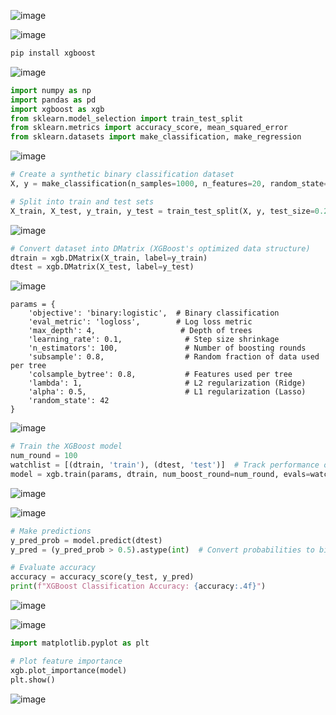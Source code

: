 ![image](https://github.com/user-attachments/assets/809933a7-4a6b-42c6-b453-221ff2aa0b24)

![image](https://github.com/user-attachments/assets/2c4b70f1-1f70-44df-93cd-975c39a28972)

```python
pip install xgboost
```

![image](https://github.com/user-attachments/assets/2eb4ccac-7de7-4f7f-a68a-867fb7a09cf2)

```python
import numpy as np
import pandas as pd
import xgboost as xgb
from sklearn.model_selection import train_test_split
from sklearn.metrics import accuracy_score, mean_squared_error
from sklearn.datasets import make_classification, make_regression
```

![image](https://github.com/user-attachments/assets/efc8c779-9f8d-43b7-872e-3574ce19f449)

```python
# Create a synthetic binary classification dataset
X, y = make_classification(n_samples=1000, n_features=20, random_state=42)

# Split into train and test sets
X_train, X_test, y_train, y_test = train_test_split(X, y, test_size=0.2, random_state=42)
```

![image](https://github.com/user-attachments/assets/f7d134a2-1d61-42f3-bd30-0280990ad281)

```python
# Convert dataset into DMatrix (XGBoost's optimized data structure)
dtrain = xgb.DMatrix(X_train, label=y_train)
dtest = xgb.DMatrix(X_test, label=y_test)
```

![image](https://github.com/user-attachments/assets/77f7338a-7a31-4b75-b5b2-07fcf138bd86)

```
params = {
    'objective': 'binary:logistic',  # Binary classification
    'eval_metric': 'logloss',        # Log loss metric
    'max_depth': 4,                   # Depth of trees
    'learning_rate': 0.1,              # Step size shrinkage
    'n_estimators': 100,               # Number of boosting rounds
    'subsample': 0.8,                  # Random fraction of data used per tree
    'colsample_bytree': 0.8,           # Features used per tree
    'lambda': 1,                       # L2 regularization (Ridge)
    'alpha': 0.5,                      # L1 regularization (Lasso)
    'random_state': 42
}
```

![image](https://github.com/user-attachments/assets/b542c7f6-130d-4f5f-bc1b-a3d071502f18)

```python
# Train the XGBoost model
num_round = 100
watchlist = [(dtrain, 'train'), (dtest, 'test')]  # Track performance on test set
model = xgb.train(params, dtrain, num_boost_round=num_round, evals=watchlist, early_stopping_rounds=10)
```

![image](https://github.com/user-attachments/assets/f1d2cbc5-8c0b-4c3f-a54a-77ca1be3e2be)

![image](https://github.com/user-attachments/assets/26cdfaba-50f7-4df0-a96d-e60f851d843a)

```python
# Make predictions
y_pred_prob = model.predict(dtest)
y_pred = (y_pred_prob > 0.5).astype(int)  # Convert probabilities to binary classes

# Evaluate accuracy
accuracy = accuracy_score(y_test, y_pred)
print(f"XGBoost Classification Accuracy: {accuracy:.4f}")
```
![image](https://github.com/user-attachments/assets/6bdfeaee-e4b1-45b5-9a59-380b9c28581b)

![image](https://github.com/user-attachments/assets/d83e9b52-73e4-470c-b6d1-5563c125505a)

```python
import matplotlib.pyplot as plt

# Plot feature importance
xgb.plot_importance(model)
plt.show()
```
![image](https://github.com/user-attachments/assets/065bb18a-3914-4f32-bc0d-f114cde70909)




